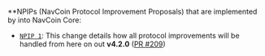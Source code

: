 **NPIPs (NavCoin Protocol Improvement Proposals) that are implemented by into NavCoin Core:

* [`NPIP 1`](https://github.com/NAVCoin/npips/blob/master/npip-0001.mediawiki): This change details how all protocol improvements will be handled from here on out **v4.2.0**  ([PR #209](https://github.com/NAVCoin/navcoin-core/pull/209))
